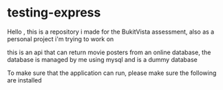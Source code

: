 # testing-express

Hello , this is a repository i made for the BukitVista assessment, also as a personal project i'm trying to work on<br>

this is an api that can return movie posters from an online database, the database is managed by me using mysql and is a dummy database<br>

To make sure that the application can run, please make sure the following are installed <br>
